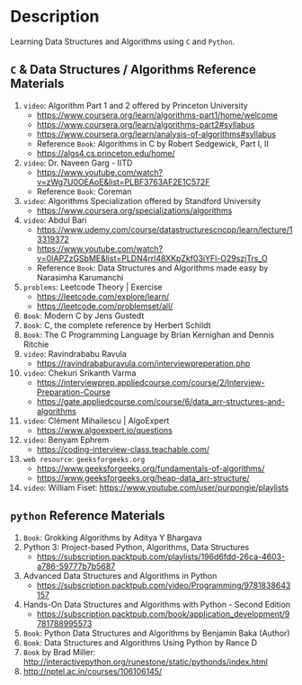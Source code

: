 # Description

Learning Data Structures and Algorithms using `C` and `Python`.

## `C` & Data Structures / Algorithms Reference Materials

1. `video`: Algorithm Part 1 and 2 offered by Princeton University
    - https://www.coursera.org/learn/algorithms-part1/home/welcome
    - https://www.coursera.org/learn/algorithms-part2#syllabus
    - https://www.coursera.org/learn/analysis-of-algorithms#syllabus
    - Reference `Book`: Algorithms in C by Robert Sedgewick, Part I, II
    - https://algs4.cs.princeton.edu/home/
2. `video`: Dr. Naveen Garg - IITD
    - https://www.youtube.com/watch?v=zWg7U0OEAoE&list=PLBF3763AF2E1C572F
    - Reference `Book`: Coreman
3. `video`: Algorithms Specialization offered by Standford University
    - https://www.coursera.org/specializations/algorithms
4. `video`: Abdul Bari
    - https://www.udemy.com/course/datastructurescncpp/learn/lecture/13319372
    - https://www.youtube.com/watch?v=0IAPZzGSbME&list=PLDN4rrl48XKpZkf03iYFl-O29szjTrs_O
    - Reference `Book`: Data Structures and Algorithms made easy by Narasimha Karumanchi
5. `problems`: Leetcode Theory | Exercise
    - https://leetcode.com/explore/learn/
    - https://leetcode.com/problemset/all/
6. `Book`: Modern C by Jens Gustedt
7. `Book`: C, the complete reference by Herbert Schildt
8. `Book`: The C Programming Language by Brian Kernighan and Dennis Ritchie
9. `video`: Ravindrababu Ravula
    - https://ravindrababuravula.com/interviewpreperation.php
10. `video`: Chekuri Srikanth Varma
    - https://interviewprep.appliedcourse.com/course/2/Interview-Preparation-Course
    - https://gate.appliedcourse.com/course/6/data_arr-structures-and-algorithms
11. `video`: Clément Mihailescu | AlgoExpert
    - https://www.algoexpert.io/questions
12. `video`: Benyam Ephrem
    - https://coding-interview-class.teachable.com/
13. `web resource`: `geeksforgeeks.org`
    - https://www.geeksforgeeks.org/fundamentals-of-algorithms/
    - https://www.geeksforgeeks.org/heap-data_arr-structure/
14. `video`: William Fiset: https://www.youtube.com/user/purpongie/playlists

## `python` Reference Materials

1. `Book`: Grokking Algorithms by Aditya Y Bhargava
2. Python 3: Project-based Python, Algorithms, Data Structures
    - https://subscription.packtpub.com/playlists/196d6fdd-26ca-4603-a786-59777b7b5687
3. Advanced Data Structures and Algorithms in Python
    - https://subscription.packtpub.com/video/Programming/9781838643157
4. Hands-On Data Structures and Algorithms with Python - Second Edition
    - https://subscription.packtpub.com/book/application_development/9781788995573
5. `Book`: Python Data Structures and Algorithms by Benjamin Baka (Author)
6. `Book`: Data Structures and Algorithms Using Python by Rance D
7. `Book` by Brad Miller: http://interactivepython.org/runestone/static/pythonds/index.html
8. http://nptel.ac.in/courses/106106145/

